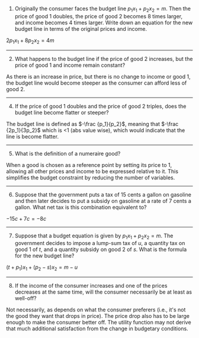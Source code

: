 
1. Originally the consumer faces the budget line $p_1x_1 + p_2x_2 = m$. Then the price of good 1 doubles, the price of good 2 becomes 8 times larger, and income becomes 4 times larger. Write down an equation for the new budget line in terms of the original prices and income.

$2p_1x_1 + 8p_2x_2 = 4m$

---
2. What happens to the budget line if the price of good 2 increases, but the price of good 1 and income remain constant?

As there is an increase in price, but there is no change to income or good 1, the budget line would become steeper as the consumer can afford less of good 2.

---
4. If the price of good 1 doubles and the price of good 2 triples, does the budget line become flatter or steeper?

The budget line is defined as $-\frac {p_1}{p_2}$, meaning that $-\frac {2p_1}{3p_2}$ which is <1 (abs value wise), which would indicate that the line is become flatter.

---
5. What is the definition of a numeraire good?

When a good is chosen as a reference point by setting its price to 1, allowing all other prices and income to be expressed relative to it. This simplifies the budget constraint by reducing the number of variables.

---
6. Suppose that the government puts a tax of 15 cents a gallon on gasoline and then later decides to put a subsidy on gasoline at a rate of 7 cents a gallon. What net tax is this combination equivalent to?

$-15c + 7c = -8c$

---
7. Suppose that a budget equation is given by $p_1x_1 + p_2x_2 = m$. The government decides to impose a lump-sum tax of $u$, a quantity tax on good 1 of $t$, and a quantity subsidy on good 2 of $s$. What is the formula for the new budget line?

$(t+p_1)x_1 + (p_2-s)x_2= m - u$

---
8. If the income of the consumer increases and one of the prices decreases at the same time, will the consumer necessarily be at least as well-off?

Not necessarily, as depends on what the consumer preferers (i.e., it's not the good they want that drops in price). The price drop also has to be large enough to make the consumer better off. The utility function may not derive that much additional satisfaction from the change in budgetary conditions.